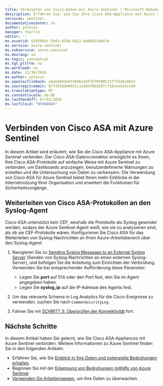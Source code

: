 ```yaml
---
title: Verknüpfen von Cisco-Daten mit Azure Sentinel | Microsoft-Dokumentation
description: Erfahren Sie, wie Sie Ihre Cisco ASA-Appliance mit Azure Sentinel verbinden, um Dashboards anzuzeigen, benutzerdefinierte Warnungen zu erstellen und die Untersuchung von Daten zu verbessern.
services: sentinel
documentationcenter: na
author: yelevin
manager: rkarlin
editor: ''
ms.assetid: 62029b5c-29d3-4336-8a22-a9db8214eb7e
ms.service: azure-sentinel
ms.subservice: azure-sentinel
ms.devlang: na
ms.topic: conceptual
ms.tgt_pltfrm: na
ms.workload: na
ms.date: 12/30/2019
ms.author: yelevin
ms.openlocfilehash: e8a64dd3e47384ba2bf7579f8052177252634622
ms.sourcegitcommit: 877491bd46921c11dd478bd25fc718ceee2dcc08
ms.translationtype: HT
ms.contentlocale: de-DE
ms.lasthandoff: 07/02/2020
ms.locfileid: "85566045"
---
```

# <a name="connect-cisco-asa-to-azure-sentinel"></a>Verbinden von Cisco ASA mit Azure Sentinel



In diesem Artikel wird erläutert, wie Sie die Cisco ASA-Appliance mit Azure Sentinel verbinden. Der Cisco ASA-Datenconnektor ermöglicht es Ihnen, Ihre Cisco ASA-Protokolle auf einfache Weise mit Azure Sentinel zu verbinden, um Dashboards anzuzeigen, benutzerdefinierte Warnungen zu erstellen und die Untersuchung von Daten zu verbessern. Die Verwendung von Cisco ASA für Azure Sentinel bietet Ihnen mehr Einblicke in die Internetnutzung Ihrer Organisation und erweitert die Funktionen für Sicherheitsvorgänge. 



## <a name="forward-cisco-asa-logs-to-the-syslog-agent"></a>Weiterleiten von Cisco ASA-Protokollen an den Syslog-Agent

Cisco ASA unterstützt kein CEF, weshalb die Protokolle als Syslog gesendet werden, sodass der Azure Sentinel-Agent weiß, wie sie zu analysieren sind, als ob sie CEF-Protokolle wären. Konfigurieren Sie Cisco ASA für das Weiterleiten von Syslog-Nachrichten an Ihren Azure-Arbeitsbereich über den Syslog-Agent:

1. Navigieren Sie zu [Sending Syslog Messages to an External Syslog Server](https://aka.ms/asi-syslog-cisco-forwarding) (Senden von Syslog-Nachrichten an einen externen Syslog-Server), und befolgen Sie die Anleitung zum Einrichten der Verbindung. Verwenden Sie bei entsprechender Aufforderung diese Parameter:
    - Legen Sie **port** auf 514 oder den Port fest, den Sie im Agent angegeben haben.
    - Legen Sie **syslog_ip** auf die IP-Adresse des Agents fest.

1. Um das relevante Schema in Log Analytics für die Cisco-Ereignisse zu verwenden, suchen Sie nach `CommonSecurityLog`.

1. Fahren Sie mit [SCHRITT 3: Überprüfen der Konnektivität](connect-cef-verify.md) fort.




## <a name="next-steps"></a>Nächste Schritte
In diesem Artikel haben Sie gelernt, wie Sie Cisco ASA-Appliances mit Azure Sentinel verbinden. Weitere Informationen zu Azure Sentinel finden Sie in den folgenden Artikeln:
- Erfahren Sie, wie Sie [Einblick in Ihre Daten und potenzielle Bedrohungen erhalten](quickstart-get-visibility.md).
- Beginnen Sie mit der [Erkennung von Bedrohungen mithilfe von Azure Sentinel](tutorial-detect-threats-built-in.md).
- [Verwenden Sie Arbeitsmappen](tutorial-monitor-your-data.md), um Ihre Daten zu überwachen.



